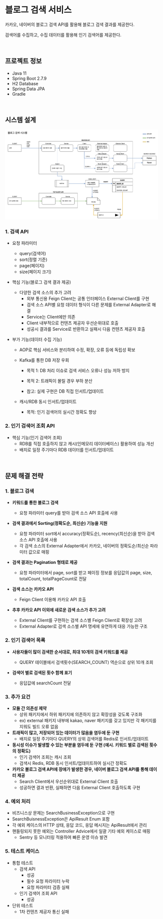 # 블로그 검색 서비스

카카오, 네이버의 블로그 검색 API를 활용해 블로그 검색 결과를 제공한다.

검색어를 수집하고, 수집 데이터를 활용해 인기 검색어를 제공한다.

<br>

## 프로젝트 정보

- Java 11
- Spring Boot 2.7.9
- H2 Database
- Spring Data JPA
- Gradle

<br>

## 시스템 설계

![검색 서비스 및 검색어 수집 시스템](./diagram1.png)

### 1. 검색 API

- 요청 파라미터

    - query(검색어)
    - sort(정렬 기준)
    - page(페이지)
    - size(페이지 크기)

- 핵심 기능(블로그 검색 결과 제공)

    - 다양한 검색 소스의 추가 고려
        - 외부 통신용 Feign Client는 공통 인터페이스 External Client를 구현
        - 검색 소스 API별 요청 데이터 형식이 다른 문제를 External Adapter로 해결
        - Service는 Client에만 의존
        - Client 내부적으로 컨텐츠 제공자 우선순위대로 호출
        - 성공시 결과를 Service로 반환하고 실패시 다음 컨텐츠 제공자 호출

- 부가 기능(데이터 수집 기능)

    - AOP로 핵심 서비스와 분리하여 수정, 확장, 오류 등에 독립성 확보

    - Kafka를 통한 DB 저장 우회

        - 목적 1: DB 처리 이슈로 검색 서비스 오류나 성능 저하 방지

        - 목적 2: 트래픽이 몰릴 경우 부하 분산

        - 참고: 실제 구현은 DB 직접 인서트/업데이트

    - 캐시/RDB 동시 인서트/업데이트

        - 목적: 인기 검색어의 실시간 정확도 향상

### 2. 인기 검색어 조회 API

- 핵심 기능(인기 검색어 조회)
  - RDB를 직접 호출하지 않고 캐시(인메모리 데이터베이스) 활용하여 성능 개선
  - 배치로 일정 주기마다 RDB 데이터를 인서트/업데이트

<br>

## 문제 해결 전략

### 1. 블로그 검색

- **키워드를 통한 블로그 검색**
  - 요청 파라미터 query를 받아 검색 소스 API 호출에 사용
- **검색 결과에서 Sorting(정확도순, 최신순) 기능을 지원**
  - 요청 파라미터 sort에서 accuracy(정확도순), recency(최신순)을 받아 검색 소스 API 호출에 사용
  - 각 검색 소스의 External Adapter에서 카카오, 네이버의 정확도순/최신순 파라미터 값으로 매핑
- **검색 결과는 Pagination 형태로 제공**
  - 요청 파라미터에서 page, sort를 받고 페이징 정보를 응답값의 page, size, totalCount, totalPageCount로 전달

- **검색 소스는 카카오 API**
    - Feign Client 이용해 카카오 API 호출
- **추후 카카오 API 이외에 새로운 검색 소스가 추가 고려**
    - External Client를 구현하는 검색 소스별 Feign Client로 확장성 고려
    - External Adapter로 검색 소스별 API 명세에 유연하게 대응 가능한 구조

### 2. 인기 검색어 목록

- **사용자들이 많이 검색한 순서대로, 최대 10개의 검색 키워드를 제공**
    - QUERY 테이블에서 검색횟수(SEARCH_COUNT) 역순으로 상위 10개 조회

- **검색어 별로 검색된 횟수 함께 표기**
    - 응답값에 searchCount 전달

### 3. 추가 요건

- **모듈 간 의존성 제약**
    - 상위 패키지에서 하위 패키지에 의존하지 않고 확장성을 갖도록 구조화
    - ex) external 패키지 내부에 kakao, naver 패키지를 갖고 있지만 각 패키지를 지워도 빌드 오류 없음
- **트래픽이 많고, 저장되어 있는 데이터가 많음을 염두에 둔 구현**
    - 배치로 일정 주기마다 QUERY의 상위 검색어를 Redis로 인서트/업데이트
- **동시성 이슈가 발생할 수 있는 부분을 염두에 둔 구현 (예시. 키워드 별로 검색된 횟수의 정확도)**
    - 인기 검색어 조회는 캐시 조회
    - 검색시 Redis, RDB 동시 인서트/업데이트하여 실시간 정확도
- **카카오 블로그 검색 API에 장애가 발생한 경우, 네이버 블로그 검색 API를 통해 데이터 제공**
    - Search Client에서 우선순위대로 External Client 호출
    - 성공하면 결과 반환, 실패하면 다음 External Client 호출하도록 구현

### 4. 예외 처리

- 비즈니스상 문제는 SearchBusinessException으로 구현
- SearchBuisnessException은 ApiResult Enum 포함
- 각 예외 케이스의 HTTP 상태, 응답 코드, 응답 메시지는 ApiResult에서  관리
- 핸들링되지 못한 예외는 Controller Advice에서 일괄 기타 예외 케이스로 매핑
  - Sentry 등 모니터링 적용하여 빠른 운영 이슈 발견


### 5. 테스트 케이스

- 통합 테스트
    - 검색 API
        - 성공
        - 필수 요청 파라미터 누락
        - 요청 파라미터 검증 실패
    - 인기 검색어 조회 API
        - 성공
- 단위 테스트
    - 1차 컨텐츠 제공자 통신 실패
